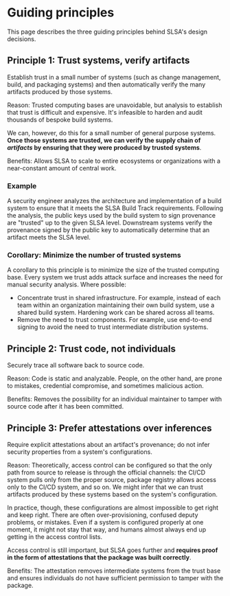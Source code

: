 # Guiding principles

<div class="subtitle">

This page describes the three guiding principles behind SLSA's design
decisions.

</div>

## Principle 1: Trust systems, verify artifacts

Establish trust in a small number of systems (such as change management, build, and packaging systems) and then automatically verify the many artifacts produced by those systems.

Reason: Trusted computing bases are unavoidable, but analysis to establish that trust is
difficult and expensive. It's infeasible to harden and audit thousands of
bespoke build systems.  

We can, however, do this for a small number of general purpose systems. **Once
those systems are trusted, we can verify the supply chain of _artifacts_ by
ensuring that they were produced by trusted systems**.

Benefits: Allows SLSA to scale to entire ecosystems or organizations with a near-constant
amount of central work.

### Example

A security engineer analyzes the architecture and implementation of a build
system to ensure that it meets the SLSA Build Track requirements. Following the
analysis, the public keys used by the build system to sign provenance are
"trusted" up to the given SLSA level. Downstream systems verify the provenance
signed by the public key to automatically determine that an artifact meets the
SLSA level.  

### Corollary: Minimize the number of trusted systems

A corollary to this principle is to minimize the size of the trusted computing
base. Every system we trust adds attack surface and increases the need for
manual security analysis. Where possible:

-   Concentrate trust in shared infrastructure. For example, instead of each
    team within an organization maintaining their own build system, use a
    shared build system. Hardening work can be shared across all teams.
-   Remove the need to trust components. For example, use end-to-end signing
    to avoid the need to trust intermediate distribution systems.

## Principle 2: Trust code, not individuals

Securely trace all software back to source code.  

Reason: Code is static and analyzable. People, on the other hand, are prone to mistakes,
credential compromise, and sometimes malicious action.

Benefits: Removes the possibility for an individual maintainer to tamper with source code
after it has been committed.

## Principle 3: Prefer attestations over inferences

Require explicit attestations about an artifact's provenance; do not infer
security properties from a system's configurations.

Reason: Theoretically, access control can be configured so that the only path from
source to release is through the official channels: the CI/CD system pulls only
from the proper source, package registry allows access only to the CI/CD system,
and so on. We might infer that we can trust artifacts produced by these systems
based on the system's configuration.

In practice, though, these configurations are almost impossible to get right and
keep right. There are often over-provisioning, confused deputy problems, or
mistakes. Even if a system is configured properly at one moment, it might not
stay that way, and humans almost always end up getting in the access control
lists.  

Access control is still important, but SLSA goes further and **requires proof in
the form of attestations that the package was built correctly**.

Benefits: The attestation removes intermediate systems from the trust base and ensures
individuals do not have sufficient permission to tamper with the package.
